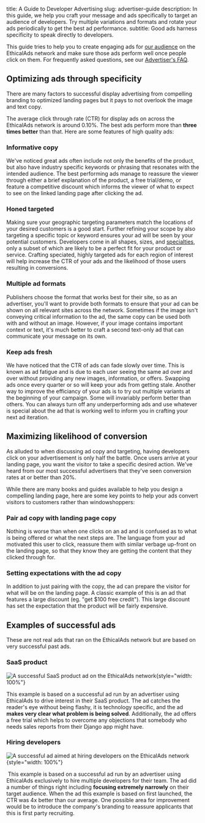 title: A Guide to Developer Advertising
slug: advertiser-guide
description: In this guide, we help you craft your message and ads specifically to target an audience of developers. Try multiple variations and formats and rotate your ads periodically to get the best ad performance.
subtitle: Good ads harness specificity to speak directly to developers.

This guide tries to help you to create engaging ads for [our audience](/our-audience/) on the EthicalAds network
and make sure those ads perform well once people click on them.
For frequently asked questions, see our [Advertiser's FAQ](/advertisers/faq/).


## Optimizing ads through specificity
There are many factors to successful display advertising
from compelling branding to optimized landing pages
but it pays to not overlook the image and text copy.

The average click through rate (CTR) for display ads on across the EthicalAds network is around 0.10%.
The best ads perform more than **three times better** than that.
Here are some features of high quality ads:

### Informative copy
We've noticed great ads often include not only the benefits of the product, 
but also have industry specific keywords or phrasing that resonates with the intended audience.
The best performing ads manage to reassure the viewer through either a brief explanation of the product, 
a free trial/demo, or feature a competitive discount which informs the viewer of what to expect 
to see on the linked landing page after clicking the ad.

### Honed targeted
Making sure your geographic targeting parameters match the locations of your desired customers is a good start.
Further refining your scope by also targeting a specific topic or keyword ensures your ad will be seen by your potential customers.
Developers come in all shapes, sizes, and [specialties](https://www.ethicalads.io/our-audience/), 
only a subset of which are likely to be a perfect fit for your product or service. 
Crafting speciated, highly targeted ads for each region of interest will help increase the CTR of your ads 
and the likelihood of those users resulting in conversions.

### Multiple ad formats
Publishers choose the format that works best for their site,
so as an advertiser, you'll want to provide both formats to ensure that your ad can be shown
on all relevant sites across the network.
Sometimes if the image isn't conveying critical information to the ad,
the same copy can be used both with and without an image.
However, if your image contains important context or text,
it's much better to craft a second text-only ad that can communicate your message on its own.

### Keep ads fresh
We have noticed that the CTR of ads can fade slowly over time. 
This is known as ad fatigue and is due to each user seeing the same ad over and over
without providing any new images, information, or offers.
Swapping ads once every quarter or so will keep your ads from getting stale.
Another way to improve the efficiancy of your ads is to try out multiple variants 
at the beginning of your campaign. 
Some will invariably perform better than others. 
You can always turn off any underperforming ads and use whatever is special about the ad that is working well
to inform you in crafting your next ad iteration.


## Maximizing likelihood of conversion
As alluded to when discussing ad copy and targeting,
having developers click on your advertisement is only half the battle.
Once users arrive at your landing page, you want the visitor to take a specific desired action.
We've heard from our most successful advertisers that they've seen conversion rates at or better than 20%.

While there are many books and guides available to help you design a compelling landing page,
here are some key points to help your ads convert visitors to customers rather than windowshoppers:

### Pair ad copy with landing page copy
Nothing is worse than when one clicks on an ad and is confused
as to what is being offered or what the next steps are.
The language from your ad motivated this user to click, 
reassure them with similar verbage up-front on the landing page,
so that they know they are getting the content that they clicked through for.

### Setting expectations with the ad copy
In addition to just pairing with the copy, the ad can prepare the visitor
for what will be on the landing page.
A classic example of this is an ad that features a large discount (eg. "get $100 free credit").
This large discount has set the expectation that the product will be fairly expensive.


## Examples of successful ads
These are not real ads that ran on the EthicalAds network but are based on very
successful past ads.
​
### SaaS product
![A successful SaaS product ad on the EthicalAds network](../images/pages/learning-hub/successful-ad-2.png){style="width: 100%"}
​

This example is based on a successful ad run by an advertiser
using EthicalAds to drive interest in their SaaS product.
The ad catches the reader's eye without being flashy,
it is technology specific, and the ad
**makes very clear what problem is being solved**.
Additionally, the ad offers a free trial which helps to overcome any
objections that somebody who needs sales reports from their Django app
might have.
​
### Hiring developers
![A successful ad aimed at hiring developers on the EthicalAds network](../images/pages/learning-hub/successful-ad-1.png){style="width: 100%"}

​
This example is based on a successful ad run by an advertiser using
EthicalAds exclusively to hire multiple developers for their team.
The ad did a number of things right including
**focusing extremely narrowly** on their target audience.
When the ad this example is based on first launched,
the CTR was 4x better than our average.
One possible area for improvement would be to introduce the company's
branding to reassure applicants that this is first party recruiting.
